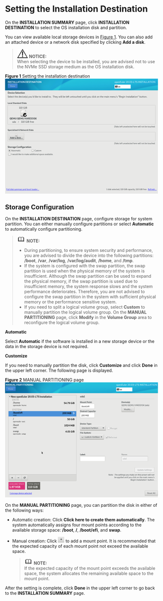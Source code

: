 # Setting the Installation Destination<a name="EN-US_TOPIC_0229291288"></a>

On the  **INSTALLATION SUMMARY**  page, click  **INSTALLATION DESTINATION**  to select the OS installation disk and partition.

You can view available local storage devices in  [Figure 1](#fig1195417125015). You can also add an attached device or a network disk specified by clicking  **Add a disk**.

>![](public_sys-resources/icon-notice.gif) **NOTICE:**   
>When selecting the device to be installed, you are advised not to use the NVMe SSD storage medium as the OS installation disk.  

**Figure  1**  Setting the installation destination<a name="fig1195417125015"></a>  
![](figures/setting-the-installation-destination.png "setting-the-installation-destination")

## Storage Configuration<a name="section243315310137"></a>

On the  **INSTALLATION DESTINATION**  page, configure storage for system partition. You can either manually configure partitions or select  **Automatic**  to automatically configure partitioning.

>![](public_sys-resources/icon-note.gif) **NOTE:**   
>-   During partitioning, to ensure system security and performance, you are advised to divide the device into the following partitions:  **/boot**,  **/var**,  **/var/log**,  **/var/log/audit**,  **/home**, and  **/tmp**.  
>-   If the system is configured with the swap partition, the swap partition is used when the physical memory of the system is insufficient. Although the swap partition can be used to expand the physical memory, if the swap partition is used due to insufficient memory, the system response slows and the system performance deteriorates. Therefore, you are not advised to configure the swap partition in the system with sufficient physical memory or the performance sensitive system.  
>-   If you need to split a logical volume group, select  **Custom**  to manually partition the logical volume group. On the  **MANUAL PARTITIONING**  page, click  **Modify**  in the  **Volume Group**  area to reconfigure the logical volume group.  

**Automatic**

Select  **Automatic**  if the software is installed in a new storage device or the data in the storage device is not required.

**Customize**

If you need to manually partition the disk, click  **Customize**  and click  **Done**  in the upper left corner. The following page is displayed.

**Figure  2**  MANUAL PARTITIONING page<a name="fig1277151815248"></a>  
![](figures/manual-partitioning-page.png "manual-partitioning-page")

On the  **MANUAL PARTITIONING**  page, you can partition the disk in either of the following ways:

-   Automatic creation: Click  **Click here to create them automatically**. The system automatically assigns four mount points according to the available storage space:  **/boot**,  **/**,  **/boot/efi**, and  **swap**.
-   Manual creation: Click  ![](figures/en-us_image_0229291243.png)  to add a mount point. It is recommended that the expected capacity of each mount point not exceed the available space.

    >![](public_sys-resources/icon-note.gif) **NOTE:**   
    >If the expected capacity of the mount point exceeds the available space, the system allocates the remaining available space to the mount point.  


After the setting is complete, click  **Done**  in the upper left corner to go back to the  **INSTALLATION SUMMARY**  page.

